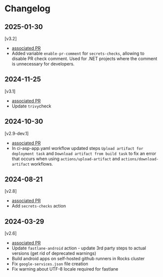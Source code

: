 # Changelog

## 2025-01-30

[v3.2]

- [associated PR](https://github.com/saritasa-nest/saritasa-github-actions/pull/14)
- Added variable `enable-pr-comment` for `secrets-checks`, allowing to disable PR check comment.
  Used for .NET projects where the comment is unnecessary for developers.

## 2024-11-25

[v3.1]

- [associated PR](https://github.com/saritasa-nest/saritasa-github-actions/pull/13)
- Update `trivy`check

## 2024-10-30

[v2.9-dev.1]

- [associated PR](https://github.com/saritasa-nest/saritasa-github-actions/pull/11)
- In ci-asp-app.yaml workflow updated steps `Upload artifact for deployment task` and `Download artifact from build task`
  to fix an error that occurs when using `actions/upload-artifact` and `actions/download-artifact` workflows.

## 2024-08-21

[v2.8]

- [associated PR](https://github.com/saritasa-nest/saritasa-github-actions/pull/10)
- Add `secrets-checks` action

## 2024-03-29

[v2.6]

- [associated PR](https://github.com/saritasa-nest/saritasa-github-actions/pull/8)
- Update `fastlane-android` action - update 3rd party steps to actual versions (get rid of deprecated warnings)
- Build android apps on self-hosted github runners in Rocks cluster
- Fix `google-services.json` file creation
- Fix warning about UTF-8 locale required for fastlane
